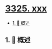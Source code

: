 # [3325. xxx](https://github.com/Tdahuyou/TNotes.leetcode/tree/main/notes/3325.%20xxx)

<!-- region:toc -->

- [1. 📝 概述](#1--概述)

<!-- endregion:toc -->

## 1. 📝 概述
